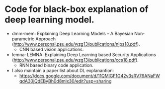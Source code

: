 # Code for black-box explanation of deep learning model. 
 - dmm-mem: Explaining Deep Learning Models – A Bayesian Non-parametric Approach (http://www.personal.psu.edu/wzg13/publications/nips18.pdf). 
   - CNN based vision applications.
 - lemna: LEMNA: Explaining Deep Learning based Security Applications (http://www.personal.psu.edu/wzg13/publications/ccs18.pdf). 
   - RNN based binary code application.
- I also maintain a paper list about DL explanantion:
   - https://docs.google.com/document/d/11QMlGF1G42v3sRV76ANaFWqdA30jQdEByBh0d8mlx30/edit?usp=sharing
